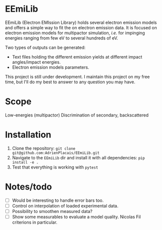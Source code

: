 EEmiLib
=======

EEmiLib (Electron EMIssion Library) holds several electron emission models and offers a simple way to fit the on electron emission data.
It is focused on electron emission models for multipactor simulation, *i.e.* for impinging energies ranging from few eV to several hundreds of eV.

Two types of outputs can be generated:
- Text files holding the different emission yields at different impact angles/impact energies.
- Electron emission models parameters.

This project is still under development.
I maintain this project on my free time, but I'll do my best to answer to any question you may have.

Scope
=====

Low-energies (multipactor)
Discrimination of secondary, backscattered

Installation
============

1. Clone the repository:
`git clone git@github.com:AdrienPlacais/EEmiLib.git`
2. Navigate to the `EEmiLib` dir and install it with all dependencies: `pip install -e .`
3. Test that everything is working with `pytest`

Notes/todo
==========

* [ ] Would be interesting to handle error bars too.
* [ ] Control on interpolation of loaded experimental data.
* [ ] Possibility to smoothen measured data?
* [ ] Show some measurables to evaluate a model quality. Nicolas Fil criterions in particular.
